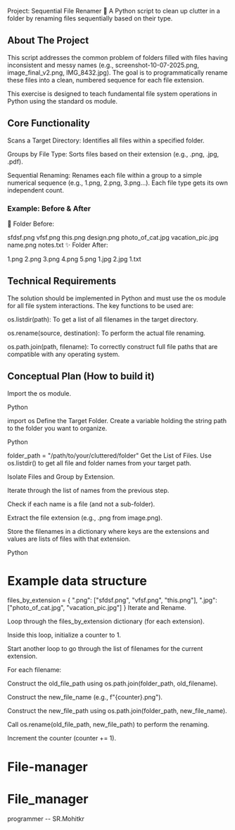 Project: Sequential File Renamer 🧹
A Python script to clean up clutter in a folder by renaming files sequentially based on their type.

## About The Project
This script addresses the common problem of folders filled with files having inconsistent and messy names (e.g., screenshot-10-07-2025.png, image_final_v2.png, IMG_8432.jpg). The goal is to programmatically rename these files into a clean, numbered sequence for each file extension.

This exercise is designed to teach fundamental file system operations in Python using the standard os module.

## Core Functionality
Scans a Target Directory: Identifies all files within a specified folder.

Groups by File Type: Sorts files based on their extension (e.g., .png, .jpg, .pdf).

Sequential Renaming: Renames each file within a group to a simple numerical sequence (e.g., 1.png, 2.png, 3.png...). Each file type gets its own independent count.

### Example: Before & After
📂 Folder Before:

sfdsf.png
vfsf.png
this.png
design.png
photo_of_cat.jpg
vacation_pic.jpg
name.png
notes.txt
✨ Folder After:

1.png
2.png
3.png
4.png
5.png
1.jpg
2.jpg
1.txt
## Technical Requirements
The solution should be implemented in Python and must use the os module for all file system interactions. The key functions to be used are:

os.listdir(path): To get a list of all filenames in the target directory.

os.rename(source, destination): To perform the actual file renaming.

os.path.join(path, filename): To correctly construct full file paths that are compatible with any operating system.

## Conceptual Plan (How to build it)
Import the os module.

Python

import os
Define the Target Folder.
Create a variable holding the string path to the folder you want to organize.

Python

folder_path = "/path/to/your/cluttered/folder"
Get the List of Files.
Use os.listdir() to get all file and folder names from your target path.

Isolate Files and Group by Extension.

Iterate through the list of names from the previous step.

Check if each name is a file (and not a sub-folder).

Extract the file extension (e.g., .png from image.png).

Store the filenames in a dictionary where keys are the extensions and values are lists of files with that extension.

Python

# Example data structure
files_by_extension = {
    ".png": ["sfdsf.png", "vfsf.png", "this.png"],
    ".jpg": ["photo_of_cat.jpg", "vacation_pic.jpg"]
}
Iterate and Rename.

Loop through the files_by_extension dictionary (for each extension).

Inside this loop, initialize a counter to 1.

Start another loop to go through the list of filenames for the current extension.

For each filename:

Construct the old_file_path using os.path.join(folder_path, old_filename).

Construct the new_file_name (e.g., f"{counter}.png").

Construct the new_file_path using os.path.join(folder_path, new_file_name).

Call os.rename(old_file_path, new_file_path) to perform the renaming.

Increment the counter (counter += 1).

# File-manager
# File_manager


programmer -- SR.Mohitkr